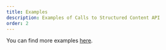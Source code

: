 ```yaml
---
title: Examples
description: Examples of Calls to Structured Content API
order: 2
---
```


You can find more examples [here](/docs/general/examples.html).
